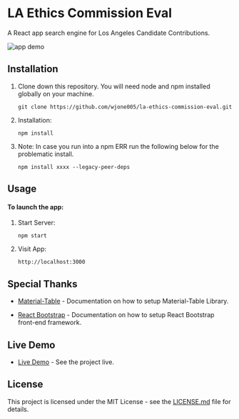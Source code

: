 # LA Ethics Commission Eval

A React app search engine for Los Angeles Candidate Contributions.

![app demo](https://github.com/wjone005/la-ethics-commission-eval/blob/main/public/ethics_demo.gif)

## Installation
1. Clone down this repository. You will need node and npm installed globally on your machine.

    ```git clone https://github.com/wjone005/la-ethics-commission-eval.git```

2. Installation:

    ```npm install```

3. Note: In case you run into a npm ERR run the following below for the problematic install. 

    ```npm install xxxx --legacy-peer-deps```

## Usage
#### To launch the app: 

1. Start Server:

    ```npm start```

2. Visit App:

    ```http://localhost:3000```

## Special Thanks

* [Material-Table](https://material-table.com/) - Documentation on how to setup Material-Table Library.

* [React Bootstrap](https://react-bootstrap.github.io/) - Documentation on how to setup React Bootstrap front-end framework.

## Live Demo

* [Live Demo](https://frosty-jennings-273fb8.netlify.app) - See the project live.

## License

This project is licensed under the MIT License - see the [LICENSE.md](https://github.com/wjone005/la-ethics-commission-eval/blob/main/LICENSE) file for details.
